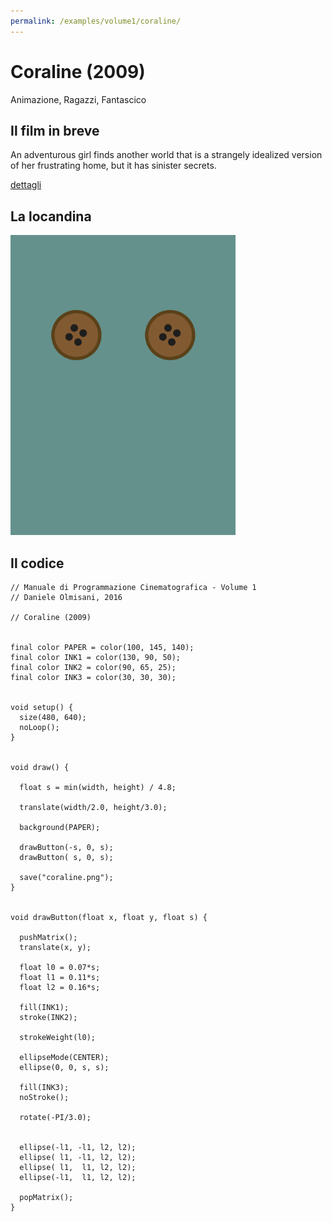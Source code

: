 ```yaml
---
permalink: /examples/volume1/coraline/
---
```

# Coraline (2009)

Animazione, Ragazzi, Fantascico

## Il film in breve
An adventurous girl finds another world that is a strangely idealized version of her frustrating home, but it has sinister secrets.

[dettagli](https://www.imdb.com/title/tt0327597/)

## La locandina
<img src="coraline.png"  width="360px" title="Coraline">


## Il codice
```processing
// Manuale di Programmazione Cinematografica - Volume 1
// Daniele Olmisani, 2016

// Coraline (2009)


final color PAPER = color(100, 145, 140);
final color INK1 = color(130, 90, 50);
final color INK2 = color(90, 65, 25);
final color INK3 = color(30, 30, 30);


void setup() {
  size(480, 640);
  noLoop();
}


void draw() {
  
  float s = min(width, height) / 4.8;
  
  translate(width/2.0, height/3.0);
  
  background(PAPER);
  
  drawButton(-s, 0, s);
  drawButton( s, 0, s);
  
  save("coraline.png");
}


void drawButton(float x, float y, float s) {
  
  pushMatrix();
  translate(x, y);

  float l0 = 0.07*s;
  float l1 = 0.11*s;
  float l2 = 0.16*s;
  
  fill(INK1);
  stroke(INK2);
  
  strokeWeight(l0);
  
  ellipseMode(CENTER);
  ellipse(0, 0, s, s);
  
  fill(INK3);
  noStroke();
  
  rotate(-PI/3.0);
  
  
  ellipse(-l1, -l1, l2, l2);
  ellipse( l1, -l1, l2, l2);
  ellipse( l1,  l1, l2, l2);
  ellipse(-l1,  l1, l2, l2);
   
  popMatrix();
}
```
